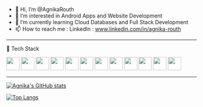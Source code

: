 - 👋 Hi, I’m @AgnikaRouth
- 👀 I’m interested in Android Apps and Website Development  
- 🌱 I’m currently learning Cloud Databases and Full Stack Development  
- 📫 How to reach me : LinkedIn : www.linkedin.com/in/agnika-routh

---

🧰 Tech Stack

<div align="left">
<img src='https://cdn.jsdelivr.net/gh/devicons/devicon/icons/android/android-plain.svg' width = "35">
<img src='https://cdn.jsdelivr.net/gh/devicons/devicon/icons/angularjs/angularjs-plain.svg' width = "35">
<img src='https://cdn.jsdelivr.net/gh/devicons/devicon/icons/react/react-original.svg' width = "35">
<img src='https://cdn.jsdelivr.net/gh/devicons/devicon/icons/html5/html5-plain.svg' width = "35">
<img src='https://cdn.jsdelivr.net/gh/devicons/devicon/icons/css3/css3-plain.svg' width = "35">
<img src='https://cdn.jsdelivr.net/gh/devicons/devicon/icons/bootstrap/bootstrap-plain.svg' width = "35">
<img src='https://cdn.jsdelivr.net/gh/devicons/devicon/icons/javascript/javascript-plain.svg' width = "35">
<img src='https://cdn.jsdelivr.net/gh/devicons/devicon/icons/java/java-plain.svg' width = "35">
<img src='https://cdn.jsdelivr.net/gh/devicons/devicon/icons/ionic/ionic-original.svg' width = "35">
<img src='https://cdn.jsdelivr.net/gh/devicons/devicon/icons/nodejs/nodejs-plain.svg' width = "35">
<img src='https://cdn.jsdelivr.net/gh/devicons/devicon/icons/npm/npm-original-wordmark.svg' width = "35">
<img src='https://cdn.jsdelivr.net/gh/devicons/devicon/icons/spring/spring-original.svg' width = "35">

  </div>


---



[![Agnika's GitHub stats](https://github-readme-stats.vercel.app/api?username=AgnikaRouth&show_icons=true&theme=radical)](https://github.com/AgnikaRouth/github-readme-stats)

[![Top Langs](https://github-readme-stats.vercel.app/api/top-langs/?username=AgnikaRouth&layout=compact&theme=radical)](https://github.com/AgnikaRouth/github-readme-stats)



<!---
AgnikaRouth/AgnikaRouth is a ✨ special ✨ repository because its `README.md` (this file) appears on your GitHub profile.
You can click the Preview link to take a look at your changes.
--->
